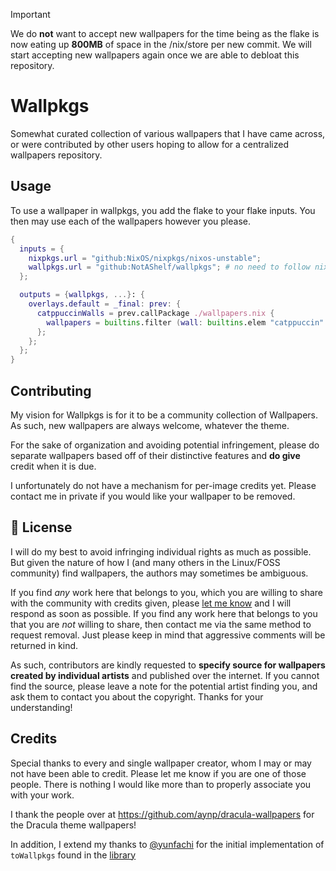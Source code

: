 > [!IMPORTANT]
> We do **not** want to accept new wallpapers for the time being as the flake
> is now eating up __800MB__ of space in the /nix/store per new commit. We
> will start accepting new wallpapers again once we are able to debloat this
> repository.

# Wallpkgs

Somewhat curated collection of various wallpapers that I have came across, or
were contributed by other users hoping to allow for a centralized wallpapers
repository.

## Usage

To use a wallpaper in wallpkgs, you add the flake to your flake inputs. You then
may use each of the wallpapers however you please.

```nix
{
  inputs = {
    nixpkgs.url = "github:NixOS/nixpkgs/nixos-unstable";
    wallpkgs.url = "github:NotAShelf/wallpkgs"; # no need to follow nixpkgs
  };

  outputs = {wallpkgs, ...}: {
    overlays.default = _final: prev: {
      catppuccinWalls = prev.callPackage ./wallpapers.nix {
        wallpapers = builtins.filter (wall: builtins.elem "catppuccin" wall.tags) (builtins.attrValues wallpkgs.wallpapers);
      };
    };
  };
}
```

## Contributing

My vision for Wallpkgs is for it to be a community collection of Wallpapers. As
such, new wallpapers are always welcome, whatever the theme.

For the sake of organization and avoiding potential infringement, please do
separate wallpapers based off of their distinctive features and **do give**
credit when it is due.

I unfortunately do not have a mechanism for per-image credits yet. Please
contact me in private if you would like your wallpaper to be removed.

## 📜 License

I will do my best to avoid infringing individual rights as much as possible. But
given the nature of how I (and many others in the Linux/FOSS community) find
wallpapers, the authors may sometimes be ambiguous.

If you find _any_ work here that belongs to you, which you are willing to share
with the community with credits given, please
[let me know](https://github.com/NotAShelf/wallpkgs/issues) and I will respond
as soon as possible. If you find any work here that belongs to you that you are
_not_ willing to share, then contact me via the same method to request removal.
Just please keep in mind that aggressive comments will be returned in kind.

As such, contributors are kindly requested to **specify source for wallpapers
created by individual artists** and published over the internet. If you cannot
find the source, please leave a note for the potential artist finding you, and
ask them to contact you about the copyright. Thanks for your understanding!

## Credits

Special thanks to every and single wallpaper creator, whom I may or may not have
been able to credit. Please let me know if you are one of those people. There is
nothing I would like more than to properly associate you with your work.

I thank the people over at https://github.com/aynp/dracula-wallpapers for the
Dracula theme wallpapers!

In addition, I extend my thanks to [@yunfachi](https://github.com/yunfachi) for
the initial implementation of `toWallpkgs` found in the
[library](./lib/default.nix)
